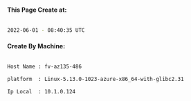 
   
#### This Page Create at:

```bash

2022-06-01 - 08:40:35 UTC

```

#### Create By Machine:

```bash

Host Name : fv-az135-486

platform  : Linux-5.13.0-1023-azure-x86_64-with-glibc2.31

Ip Local  : 10.1.0.124

```

